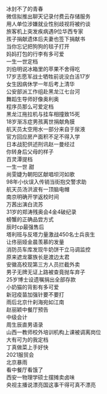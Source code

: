 冰封不了的青春  
微信拟推出聊天记录付费云存储服务  
用人单位涉嫌就业性别歧视将被约谈  
旅客机上突发疾病遇9位华西专家  
孩子捐献遗体后夫妻也签下捐献书  
当你忘记把狗狗的毯子打开  
妈妈打包的行李有多可爱  
一生一世定档  
刘伯明说冰箱里的苹果不舍得吃  
17岁志愿军战士牺牲前说没白活17岁  
女生因病休学一年后考上清华  
公安部派工作组赴黑龙江七台河  
舞蹈生导师好像奥利奥  
程序员那么可爱定档  
黑龙江拖拉机与挂车相撞致15死  
18岁渐冻症男孩离世捐献角膜  
航天员太空用水一部分来自于尿液  
官方回应房产面积不足不得入学  
日本战犯供述刑讯赵一曼经过  
你转身后父母的样子  
百灵潭提档  
一生一世 甜  
尚雯婕为朝阳区献唱坝河如歌  
98年小伙误入传销当街抱交警求助  
航天员汤洪波有一顶脑电帽  
南京明确开学返校时间  
万茜出演白流苏  
31岁的郑涛残奥会4金4破纪录  
螃蟹的正确品尝方式  
辰时cp最强售后  
塔利班与反塔力量激战450名士兵丧生  
让佟丽娅金晨羡慕的发量  
消防员车库发现牛奶饼干立马调监控  
原来遮龙寨族长是渡边太君  
安徽高校现第三方人员拦截外卖  
男子无牌无证上路被查竟抛车弃子  
25岁博士设遗嘱捐出全部存款  
小奶猫的背影有多可爱  
新冠疫苗加强针要不要打  
雨后北京什刹海宛如江南  
赵丽颖中餐厅预告  
中级会计  
周生辰直男语录  
山西一教师校外培训机构上课被调离岗位  
大有可为的我定档  
丁真做菜上手好快  
2021服贸会  
北京暴雨  
看中餐厅看饿了  
西安一物理学硕士摆摊卖卤味  
央视主播说漂亮国这事干得可真不漂亮  
